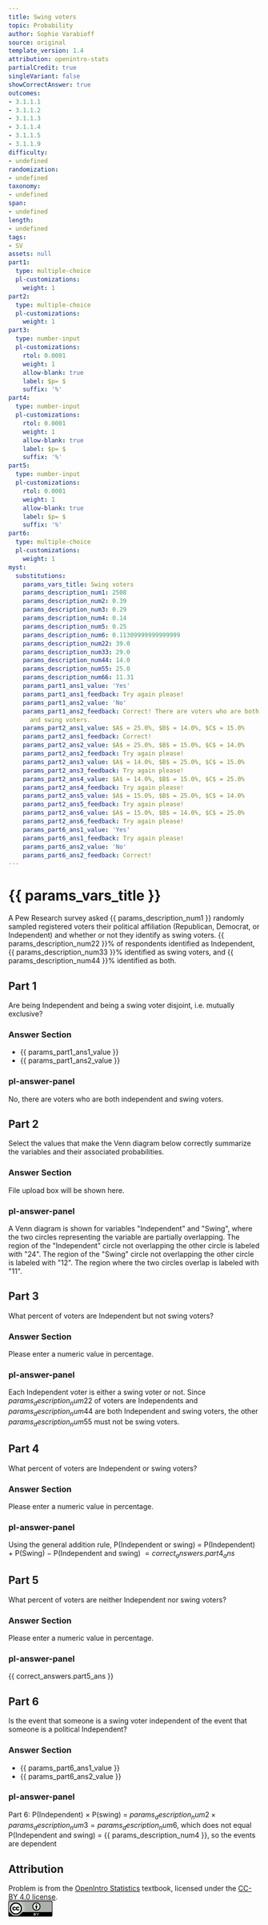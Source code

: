 ```yaml
---
title: Swing voters
topic: Probability
author: Sophie Varabioff
source: original
template_version: 1.4
attribution: openintro-stats
partialCredit: true
singleVariant: false
showCorrectAnswer: true
outcomes:
- 3.1.1.1
- 3.1.1.2
- 3.1.1.3
- 3.1.1.4
- 3.1.1.5
- 3.1.1.9
difficulty:
- undefined
randomization:
- undefined
taxonomy:
- undefined
span:
- undefined
length:
- undefined
tags:
- SV
assets: null
part1:
  type: multiple-choice
  pl-customizations:
    weight: 1
part2:
  type: multiple-choice
  pl-customizations:
    weight: 1
part3:
  type: number-input
  pl-customizations:
    rtol: 0.0001
    weight: 1
    allow-blank: true
    label: $p= $
    suffix: '%'
part4:
  type: number-input
  pl-customizations:
    rtol: 0.0001
    weight: 1
    allow-blank: true
    label: $p= $
    suffix: '%'
part5:
  type: number-input
  pl-customizations:
    rtol: 0.0001
    weight: 1
    allow-blank: true
    label: $p= $
    suffix: '%'
part6:
  type: multiple-choice
  pl-customizations:
    weight: 1
myst:
  substitutions:
    params_vars_title: Swing voters
    params_description_num1: 2508
    params_description_num2: 0.39
    params_description_num3: 0.29
    params_description_num4: 0.14
    params_description_num5: 0.25
    params_description_num6: 0.11309999999999999
    params_description_num22: 39.0
    params_description_num33: 29.0
    params_description_num44: 14.0
    params_description_num55: 25.0
    params_description_num66: 11.31
    params_part1_ans1_value: 'Yes'
    params_part1_ans1_feedback: Try again please!
    params_part1_ans2_value: 'No'
    params_part1_ans2_feedback: Correct! There are voters who are both independent
      and swing voters.
    params_part2_ans1_value: $A$ = 25.0%, $B$ = 14.0%, $C$ = 15.0%
    params_part2_ans1_feedback: Correct!
    params_part2_ans2_value: $A$ = 25.0%, $B$ = 15.0%, $C$ = 14.0%
    params_part2_ans2_feedback: Try again please!
    params_part2_ans3_value: $A$ = 14.0%, $B$ = 25.0%, $C$ = 15.0%
    params_part2_ans3_feedback: Try again please!
    params_part2_ans4_value: $A$ = 14.0%, $B$ = 15.0%, $C$ = 25.0%
    params_part2_ans4_feedback: Try again please!
    params_part2_ans5_value: $A$ = 15.0%, $B$ = 25.0%, $C$ = 14.0%
    params_part2_ans5_feedback: Try again please!
    params_part2_ans6_value: $A$ = 15.0%, $B$ = 14.0%, $C$ = 25.0%
    params_part2_ans6_feedback: Try again please!
    params_part6_ans1_value: 'Yes'
    params_part6_ans1_feedback: Try again please!
    params_part6_ans2_value: 'No'
    params_part6_ans2_feedback: Correct!
---
```

# {{ params_vars_title }}
A Pew Research survey asked {{ params_description_num1 }} randomly sampled registered voters their political affiliation (Republican, Democrat, or Independent) and whether or not they identify as swing voters. {{ params_description_num22 }}$\%$ of respondents identified as Independent, {{ params_description_num33 }}$\%$ identified as swing voters, and {{ params_description_num44 }}$\%$ identified as both.

## Part 1

Are being Independent and being a swing voter disjoint, i.e. mutually exclusive?

### Answer Section

- {{ params_part1_ans1_value }}
- {{ params_part1_ans2_value }}

### pl-answer-panel

No, there are voters who are both independent and swing voters.

## Part 2

Select the values that make the Venn diagram below correctly summarize the variables and their associated probabilities.

<pl-drawing width="320" height="200" hide-answer-panel="false">
    <pl-drawing-initial>
        <pl-text x1="50" y1="10" label="Independent" latex="False"></pl-text>
        <pl-circle x1="100" y1="100" radius="70" color="#95A5A6" stroke-width="3" opacity="0.5"></pl-circle>
        <pl-text x1="150" y1="170" label="Swing" latex="False"></pl-text>
        <pl-circle x1="180" y1="100" radius="60" color="#D0D3D4" opacity="0.5"></pl-circle>
        <pl-text x1="80" y1="90" label="A"></pl-text>
        <pl-text x1="140" y1="90" label="B"></pl-text>
        <pl-text x1="180" y1="90" label="C"></pl-text>
    </pl-drawing-initial>
</pl-drawing>

### Answer Section

File upload box will be shown here.

### pl-answer-panel

A Venn diagram is shown for variables "Independent" and "Swing", where the two circles representing the variable are partially overlapping. The region of the "Independent" circle not overlapping the other circle is labeled with "24". The region of the "Swing" circle not overlapping the other circle is labeled with "12". The region where the two circles overlap is labeled with "11".

## Part 3

What percent of voters are Independent but not swing voters?

### Answer Section

Please enter a numeric value in percentage.

### pl-answer-panel

Each Independent voter is either a swing voter or not. Since ${{ params_description_num22 }}%$ of voters are Independents and ${{ params_description_num44 }}%$  are both Independent and swing voters, the other ${{ params_description_num55 }}%$ must not be swing voters.

## Part 4

What percent of voters are Independent or swing voters?

### Answer Section

Please enter a numeric value in percentage.

### pl-answer-panel

Using the general addition rule, P(Independent or swing) $=$ P(Independent) $+$ P(Swing) $-$ P(Independent and swing) $={{ correct_answers.part4_ans }}$

## Part 5

What percent of voters are neither Independent nor swing voters?

### Answer Section

Please enter a numeric value in percentage.

### pl-answer-panel

{{ correct_answers.part5_ans }}

## Part 6

Is the event that someone is a swing voter independent of the event that someone is a political Independent?

### Answer Section

- {{ params_part6_ans1_value }}
- {{ params_part6_ans2_value }}

### pl-answer-panel

Part 6: P(Independent) $\times$ P(swing) = ${{ params_description_num2 }}\times{{ params_description_num3 }} = {{ params_description_num6 }}$, which does not equal P(Independent and swing) = {{ params_description_num4 }}, so the events are dependent

## Attribution

Problem is from the [OpenIntro Statistics](https://openintro.org/book/os/) textbook, licensed under the [CC-BY 4.0 license](https://creativecommons.org/licenses/by/4.0/).<br>![Image representing the Creative Commons 4.0 BY license.](https://raw.githubusercontent.com/firasm/bits/master/by.png)
